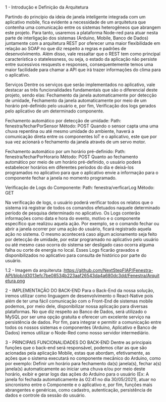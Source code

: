 1 - Introdução e Definição da Arquitetura

Partindo do princípio da ideia de janela inteligente integrada com um aplicativo mobile, fica evidente a necessidade de um arquitetura que contenha uma comunicação entre os sistemas heterogêneos que abrangem este projeto. Para tanto, usaremos a plataforma Node-red para atuar nesta parte de interligação dos sistemas (Arduino, Mobile, Banco de Dados) juntamente com a arquitetura REST por oferecer uma maior flexibilidade em relação ao SOAP no que diz respeito a regras e padrões de desenvolvimento.
Além disso, vale ressaltar que o REST tem como principal característica o statelessness, ou seja, o estado da aplicação não persiste entre sucessivos resquests e responses, consequentemente temos uma maior facilidade para chamar a API que irá trazer informações do clima para o aplicativo.  

Serviços
Dentre os serviços que serão implementados no aplicativo, vale destacar as três funcionalidades fundamentais que são o diferencial deste projeto, sendo elas: Fechamento da janela automaticamente por detecção de umidade, Fechamento da janela automaticamente por meio de um horário pré-definido pelo usuário e, por fim, Verificação dos logs gerados pelo aplicativo de um determinado componente.

Fechamento automático por detecção de umidade: 
Path: fenestra/fecharPorSensor
Método: POST
Quando o sensor capta uma uma chuva repentina ou até mesmo umidade do ambiente, haverá a comunicação direta entre os componentes IoT e o aplicativo, este que por sua vez acionará o fechamento da janela através de um servo motor.

Fechamento automático por um horário pré-definido: 
Path: fenestra/fecharPorHorario
Método: POST
Quanto ao fechamento automático por meio de um horário pré-definido, o usuário poderá estabelecer horários em diferentes períodos do dia e deixá-los programados no aplicativo para que o aplicativo envie a informação para o componente fechar a janela no momento programado.


Verificação de Logs do Componente: 
Path: fenestra/verficarLog
Método: GET

Na verificação de logs, o usuário poderá verificar todos os relatos que o sistema irá registrar de todos os comandos efetuados naquele determinado período de pesquisa determinado no aplicativo. Os Logs conterão informações como data e hora do evento, motivo e o componente específico que realizou aquela ação. Por exemplo, se o comando fechar ou abrir a janela ocorrer por uma ação do usuário, ficará registrado aquela ação no sistema.  O mesmo acontecerá caso algum acionamento seja feito por detecção de umidade, por estar programado no aplicativo pelo usuário ou até mesmo caso ocorra do sistema ser desligado caso ocorra alguma falha ou corte de energia no local. Esses Logs ficarão gravados e disponibilizados no aplicativo para consulta de histórico por parte do usuário.

1.2 - Imagem da arquiteruta :https://github.com/NextStepFIAP/Fenestra-API/blob/d3013efc7be08534b223aaf26543da4a680dc3dd/Fenestra/Arquitetura.png


2 - IMPLEMENTAÇÃO DO BACK-END
Para o Back-End da nossa solução, iremos utilizar como linguagem de desenvolvimento o React-Native pois além de ter uma fácil comunicação com o Front-End de sistemas mobile podemos, por meio dele, disponibilizar nossa aplicação para diversas plataformas. No que diz respeito ao Banco de Dados, será utilizado o MySQL por ser uma opção gratuita e oferecer um excelente serviço na persistência de dados. Por fim, para integrar e permitir a comunicação entre todos os nossos sistemas e componentes (Arduino, Aplicativo e Banco de Dados) iremos utilizar o Node-Red como nosso servidor intermediário.


3 - PRINCIPAIS FUNCIONALIDADES DO BACK-END
Dentre as principais funções que o back-end será responsável, podemos citar as que são acionadas pela aplicação Mobile, estas que abordam, efetivamente, as ações que o sistema executará no componente mecânico do Arduino, como por exemplo: Definir um horário para fechamento da(s) janela(s), fechar a(s) janela(s) automaticamente ao iniciar uma chuva e/ou por meio deste horário, exibir e gerar logs das ações do Arduino para o usuário (Ex: A janela foi fechada automaticamente às 02:41 no dia 30/05/2021), atuar no sincronismo entre o Componente e o aplicativo e, por fim, funções mais abrangentes e genéricas, como cadastro, autenticação, persistência de dados e controle da sessão do usuário.
